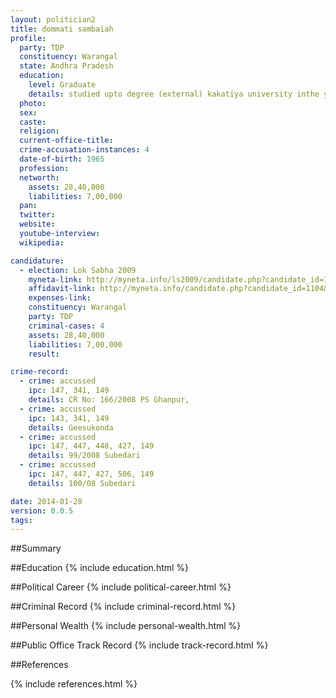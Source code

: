 ```yaml
---
layout: politician2
title: dommati sambaiah
profile: 
  party: TDP
  constituency: Warangal
  state: Andhra Pradesh
  education: 
    level: Graduate
    details: studied upto degree (external) kakatiya university inthe year 1994
  photo: 
  sex: 
  caste: 
  religion: 
  current-office-title: 
  crime-accusation-instances: 4
  date-of-birth: 1965
  profession: 
  networth: 
    assets: 28,40,000
    liabilities: 7,00,000
  pan: 
  twitter: 
  website: 
  youtube-interview: 
  wikipedia: 

candidature: 
  - election: Lok Sabha 2009
    myneta-link: http://myneta.info/ls2009/candidate.php?candidate_id=1104
    affidavit-link: http://myneta.info/candidate.php?candidate_id=1104&scan=original
    expenses-link: 
    constituency: Warangal 
    party: TDP
    criminal-cases: 4
    assets: 28,40,000
    liabilities: 7,00,000
    result:  

crime-record: 
  - crime: accussed
    ipc: 147, 341, 149
    details: CR No: 166/2008 PS Ghanpur, 
  - crime: accussed
    ipc: 143, 341, 149
    details: Geesukonda 
  - crime: accussed
    ipc: 147, 447, 448, 427, 149
    details: 99/2008 Subedari 
  - crime: accussed
    ipc: 147, 447, 427, 506, 149
    details: 100/08 Subedari 

date: 2014-01-28
version: 0.0.5
tags: 
---
```

##Summary


##Education
{% include education.html %}


##Political Career
{% include political-career.html %}


##Criminal Record
{% include criminal-record.html %}


##Personal Wealth
{% include personal-wealth.html %}


##Public Office Track Record
{% include track-record.html %}


##References


{% include references.html %}